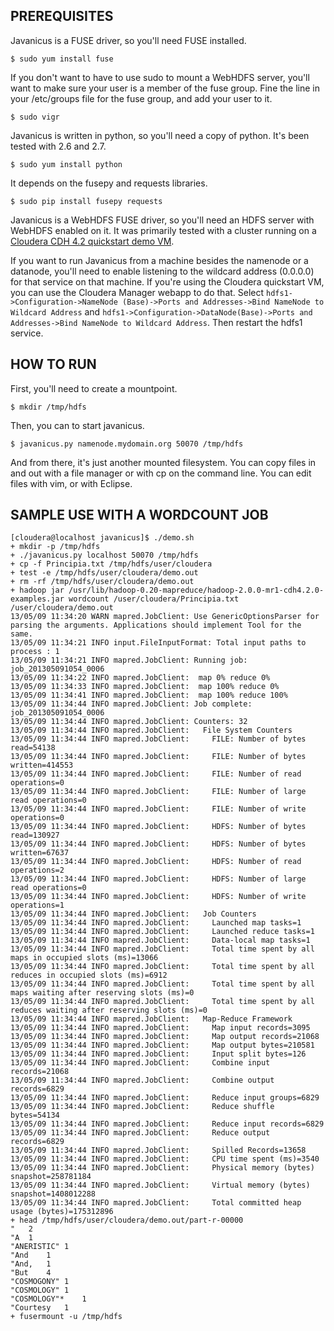 ## PREREQUISITES

Javanicus is a FUSE driver, so you'll need FUSE installed.

    $ sudo yum install fuse

If you don't want to have to use sudo to mount a WebHDFS server, you'll want to make sure your user is a member of the fuse group.  Fine the line in your /etc/groups file for the fuse group, and add your user to it.

    $ sudo vigr

Javanicus is written in python, so you'll need a copy of python.  It's been tested with 2.6 and 2.7.

    $ sudo yum install python

It depends on the fusepy and requests libraries.

    $ sudo pip install fusepy requests

Javanicus is a WebHDFS FUSE driver, so you'll need an HDFS server with WebHDFS enabled on it.  It was primarily tested with a cluster running on a [Cloudera CDH 4.2 quickstart demo VM](https://ccp.cloudera.com/display/SUPPORT/Cloudera+QuickStart+VM).

If you want to run Javanicus from a machine besides the namenode or a datanode, you'll need to enable listening to the wildcard address (0.0.0.0) for that service on that machine.  If you're using the Cloudera quickstart VM, you can use the Cloudera Manager webapp to do that.  Select `hdfs1->Configuration->NameNode (Base)->Ports and Addresses->Bind NameNode to Wildcard Address` and `hdfs1->Configuration->DataNode(Base)->Ports and Addresses->Bind NameNode to Wildcard Address`.  Then restart the hdfs1 service.

## HOW TO RUN

First, you'll need to create a mountpoint.

    $ mkdir /tmp/hdfs

Then, you can to start javanicus.

    $ javanicus.py namenode.mydomain.org 50070 /tmp/hdfs

And from there, it's just another mounted filesystem.  You can copy files in and out with a file manager or with cp on the command line.  You can edit files with vim, or with Eclipse.

## SAMPLE USE WITH A WORDCOUNT JOB

    [cloudera@localhost javanicus]$ ./demo.sh 
    + mkdir -p /tmp/hdfs
    + ./javanicus.py localhost 50070 /tmp/hdfs
    + cp -f Principia.txt /tmp/hdfs/user/cloudera
    + test -e /tmp/hdfs/user/cloudera/demo.out
    + rm -rf /tmp/hdfs/user/cloudera/demo.out
    + hadoop jar /usr/lib/hadoop-0.20-mapreduce/hadoop-2.0.0-mr1-cdh4.2.0-examples.jar wordcount /user/cloudera/Principia.txt /user/cloudera/demo.out
    13/05/09 11:34:20 WARN mapred.JobClient: Use GenericOptionsParser for parsing the arguments. Applications should implement Tool for the same.
    13/05/09 11:34:21 INFO input.FileInputFormat: Total input paths to process : 1
    13/05/09 11:34:21 INFO mapred.JobClient: Running job: job_201305091054_0006
    13/05/09 11:34:22 INFO mapred.JobClient:  map 0% reduce 0%
    13/05/09 11:34:33 INFO mapred.JobClient:  map 100% reduce 0%
    13/05/09 11:34:41 INFO mapred.JobClient:  map 100% reduce 100%
    13/05/09 11:34:44 INFO mapred.JobClient: Job complete: job_201305091054_0006
    13/05/09 11:34:44 INFO mapred.JobClient: Counters: 32
    13/05/09 11:34:44 INFO mapred.JobClient:   File System Counters
    13/05/09 11:34:44 INFO mapred.JobClient:     FILE: Number of bytes read=54138
    13/05/09 11:34:44 INFO mapred.JobClient:     FILE: Number of bytes written=414553
    13/05/09 11:34:44 INFO mapred.JobClient:     FILE: Number of read operations=0
    13/05/09 11:34:44 INFO mapred.JobClient:     FILE: Number of large read operations=0
    13/05/09 11:34:44 INFO mapred.JobClient:     FILE: Number of write operations=0
    13/05/09 11:34:44 INFO mapred.JobClient:     HDFS: Number of bytes read=130927
    13/05/09 11:34:44 INFO mapred.JobClient:     HDFS: Number of bytes written=67637
    13/05/09 11:34:44 INFO mapred.JobClient:     HDFS: Number of read operations=2
    13/05/09 11:34:44 INFO mapred.JobClient:     HDFS: Number of large read operations=0
    13/05/09 11:34:44 INFO mapred.JobClient:     HDFS: Number of write operations=1
    13/05/09 11:34:44 INFO mapred.JobClient:   Job Counters 
    13/05/09 11:34:44 INFO mapred.JobClient:     Launched map tasks=1
    13/05/09 11:34:44 INFO mapred.JobClient:     Launched reduce tasks=1
    13/05/09 11:34:44 INFO mapred.JobClient:     Data-local map tasks=1
    13/05/09 11:34:44 INFO mapred.JobClient:     Total time spent by all maps in occupied slots (ms)=13066
    13/05/09 11:34:44 INFO mapred.JobClient:     Total time spent by all reduces in occupied slots (ms)=6912
    13/05/09 11:34:44 INFO mapred.JobClient:     Total time spent by all maps waiting after reserving slots (ms)=0
    13/05/09 11:34:44 INFO mapred.JobClient:     Total time spent by all reduces waiting after reserving slots (ms)=0
    13/05/09 11:34:44 INFO mapred.JobClient:   Map-Reduce Framework
    13/05/09 11:34:44 INFO mapred.JobClient:     Map input records=3095
    13/05/09 11:34:44 INFO mapred.JobClient:     Map output records=21068
    13/05/09 11:34:44 INFO mapred.JobClient:     Map output bytes=210581
    13/05/09 11:34:44 INFO mapred.JobClient:     Input split bytes=126
    13/05/09 11:34:44 INFO mapred.JobClient:     Combine input records=21068
    13/05/09 11:34:44 INFO mapred.JobClient:     Combine output records=6829
    13/05/09 11:34:44 INFO mapred.JobClient:     Reduce input groups=6829
    13/05/09 11:34:44 INFO mapred.JobClient:     Reduce shuffle bytes=54134
    13/05/09 11:34:44 INFO mapred.JobClient:     Reduce input records=6829
    13/05/09 11:34:44 INFO mapred.JobClient:     Reduce output records=6829
    13/05/09 11:34:44 INFO mapred.JobClient:     Spilled Records=13658
    13/05/09 11:34:44 INFO mapred.JobClient:     CPU time spent (ms)=3540
    13/05/09 11:34:44 INFO mapred.JobClient:     Physical memory (bytes) snapshot=258781184
    13/05/09 11:34:44 INFO mapred.JobClient:     Virtual memory (bytes) snapshot=1408012288
    13/05/09 11:34:44 INFO mapred.JobClient:     Total committed heap usage (bytes)=175312896
    + head /tmp/hdfs/user/cloudera/demo.out/part-r-00000
    "	2
    "A	1
    "ANERISTIC"	1
    "And	1
    "And,	1
    "But	4
    "COSMOGONY"	1
    "COSMOLOGY"	1
    "COSMOLOGY"*	1
    "Courtesy	1
    + fusermount -u /tmp/hdfs
